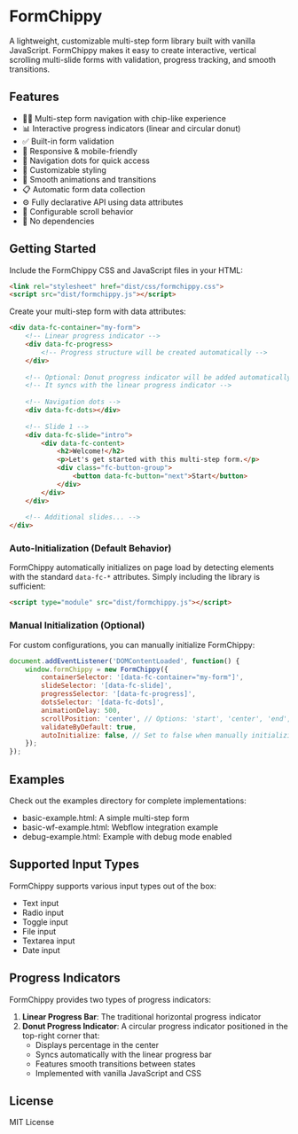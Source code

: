 # FormChippy

A lightweight, customizable multi-step form library built with vanilla JavaScript. FormChippy makes it easy to create interactive, vertical scrolling multi-slide forms with validation, progress tracking, and smooth transitions.

## Features

- 🚶‍♂️ Multi-step form navigation with chip-like experience
- 📊 Interactive progress indicators (linear and circular donut)
- ✅ Built-in form validation
- 📱 Responsive & mobile-friendly
- 🎯 Navigation dots for quick access
- 🎨 Customizable styling
- 🔄 Smooth animations and transitions
- 📋 Automatic form data collection
- ⚙️ Fully declarative API using data attributes
- 🔄 Configurable scroll behavior
- 🚫 No dependencies

## Getting Started

Include the FormChippy CSS and JavaScript files in your HTML:

```html
<link rel="stylesheet" href="dist/css/formchippy.css">
<script src="dist/formchippy.js"></script>
```

Create your multi-step form with data attributes:

```html
<div data-fc-container="my-form">
    <!-- Linear progress indicator -->
    <div data-fc-progress>
        <!-- Progress structure will be created automatically -->
    </div>
    
    <!-- Optional: Donut progress indicator will be added automatically -->
    <!-- It syncs with the linear progress indicator -->
    
    <!-- Navigation dots -->
    <div data-fc-dots></div>
    
    <!-- Slide 1 -->
    <div data-fc-slide="intro">
        <div data-fc-content>
            <h2>Welcome!</h2>
            <p>Let's get started with this multi-step form.</p>
            <div class="fc-button-group">
                <button data-fc-button="next">Start</button>
            </div>
        </div>
    </div>
    
    <!-- Additional slides... -->
</div>
```

### Auto-Initialization (Default Behavior)

FormChippy automatically initializes on page load by detecting elements with the standard `data-fc-*` attributes. Simply including the library is sufficient:

```html
<script type="module" src="dist/formchippy.js"></script>
```

### Manual Initialization (Optional)

For custom configurations, you can manually initialize FormChippy:

```javascript
document.addEventListener('DOMContentLoaded', function() {
    window.formChippy = new FormChippy({
        containerSelector: '[data-fc-container="my-form"]',
        slideSelector: '[data-fc-slide]',
        progressSelector: '[data-fc-progress]',
        dotsSelector: '[data-fc-dots]',
        animationDelay: 500,
        scrollPosition: 'center', // Options: 'start', 'center', 'end', 'nearest'
        validateByDefault: true,
        autoInitialize: false, // Set to false when manually initializing
    });
});
```

## Examples

Check out the examples directory for complete implementations:
- basic-example.html: A simple multi-step form
- basic-wf-example.html: Webflow integration example
- debug-example.html: Example with debug mode enabled

## Supported Input Types

FormChippy supports various input types out of the box:
- Text input
- Radio input
- Toggle input
- File input
- Textarea input
- Date input

## Progress Indicators

FormChippy provides two types of progress indicators:

1. **Linear Progress Bar**: The traditional horizontal progress indicator
2. **Donut Progress Indicator**: A circular progress indicator positioned in the top-right corner that:
   - Displays percentage in the center
   - Syncs automatically with the linear progress bar
   - Features smooth transitions between states
   - Implemented with vanilla JavaScript and CSS

## License

MIT License
